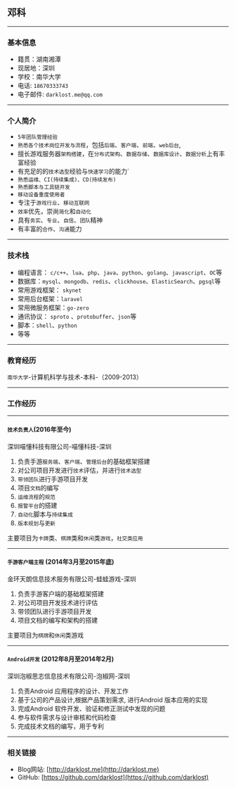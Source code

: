 ## 邓科
---
### 基本信息

- 籍贯：湖南湘潭
- 现居地：深圳
- 学校：南华大学
- 电话: `18670333743`
- 电子邮件: `darklost.me@qq.com`


---

### 个人简介

- `5年团队管理经验`
- `熟悉各个技术岗位开发与流程`，包括`后端`、`客户端`、`前端`、`web后台`,
- 擅长游戏服务器`架构搭建`，在`分布式架构`、`数据存储`、`数据库设计`、`数据分析`上有丰富经验
- 有充足的的`技术选型`经验与`快速学习`的能力`
- `熟悉运维、CI(持续集成)、CD(持续发布)`
- `熟悉脚本与工具链开发`
- `移动设备重度使用者` 
- 专注于`游戏行业`、`移动互联网`
- `效率`优先，崇尚`简化`和`自动化`
- 具有`务实`、`专业`、`自信`、`团队`精神
- 有丰富的`合作`、`沟通`能力

--- 

### 技术栈

- 编程语言： `c/c++`、`lua`、`php`、`java`、`python`、`golang`、`javascript`、`OC`等
- 数据库：`mysql`、`mongodb`、`redis`、`clickhouse`、`ElasticSearch`、`pgsql`等
- 常用游戏框架： `skynet`
- 常用后台框架：`laravel`
- 常用微服务框架：`go-zero`
- 通讯协议： `sproto` 、`protobuffer`、`json`等
- 脚本：`shell`、`python`
- 等等

--- 

### 教育经历

`南华大学`-计算机科学与技术-本科-（2009-2013）

--- 

### 工作经历


------- 


#### `技术负责人`(2016年至今)

深圳喵懂科技有限公司-喵懂科技-深圳

1. 负责手游`服务端`、`客户端`、`管理后台`的基础框架搭建
2. 对公司项目开发进行`技术`评估，并进行`技术选型`
3. `带领团队`进行手游项目开发
4. 项目`文档`的编写
5. `运维流程`的`规范`
6. `报警平台`的搭建
7. `自动化`脚本与`持续集成`
8. `版本规划`与`更新`

主要项目为`卡牌`类、`棋牌`类和`休闲`类`游戏`，`社交类应用`


------- 



####  `手游客户端主程` (2014年3月至2015年底)

金环天朗信息技术服务有限公司-蛙蛙游戏-深圳

1. 负责手游客户端的基础框架搭建
2. 对公司项目开发技术进行评估
3. 带领团队进行手游项目开发
4. 项目文档的编写和架构的搭建

主要项目为`棋牌`和`休闲`类游戏


------- 


####  `Android开发` (2012年8月至2014年2月)

深圳泡椒思志信息技术有限公司-泡椒网-深圳

1. 负责Android 应用程序的设计、开发工作
2. 基于公司的产品设计,根据产品策划需求, 进行Android 版本应用的实现
3. 完成Android 软件开发、验证和修正测试中发现的问题
4. 参与软件需求与设计审核和代码检查
5. 完成技术文档的编写，用于专利


--- 

### 相关链接
- Blog网站: [http://darklost.me](http://darklost.me)
- GitHub: [https://github.com/darklost](https://github.com/darklost)
